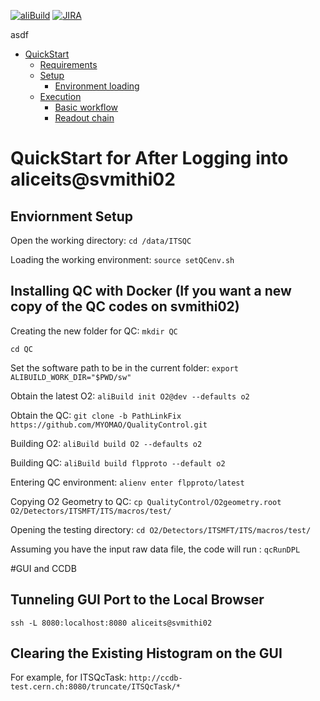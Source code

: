 [![aliBuild](https://img.shields.io/badge/aliBuild-dashboard-lightgrey.svg)](https://alisw.cern.ch/dashboard/d/000000001/main-dashboard?orgId=1&var-storagename=All&var-reponame=All&var-checkname=build%2FQualityControl%2Fo2-dataflow%2F0&var-upthreshold=30m&var-minuptime=30)
[![JIRA](https://img.shields.io/badge/JIRA-Report%20issue-blue.svg)](https://alice.its.cern.ch/jira/secure/CreateIssue.jspa?pid=11201&issuetype=1)

asdf

<!--TOC generated with https://github.com/ekalinin/github-markdown-toc-->
<!--./gh-md-toc --insert /path/to/README.md-->
<!--ts-->
   * [QuickStart](#quickstart)
      * [Requirements](#requirements)
      * [Setup](#setup)
         * [Environment loading](#environment-loading)
      * [Execution](#execution)
         * [Basic workflow](#basic-workflow)
         * [Readout chain](#readout-chain)


<!-- Added by: bvonhall, at:  -->

<!--te-->

# QuickStart for After Logging into aliceits@svmithi02 

## Enviornment Setup

Open the working directory: `cd /data/ITSQC`

Loading the working environment: `source setQCenv.sh`


## Installing QC with Docker (If you want a new copy of the QC codes on svmithi02)


Creating the new folder for QC: `mkdir QC`     

`cd QC`    


Set the software path to be in the current folder: `export ALIBUILD_WORK_DIR="$PWD/sw"`       


Obtain the latest O2: `aliBuild init O2@dev --defaults o2`          


Obtain the QC:  `git clone -b PathLinkFix https://github.com/MYOMAO/QualityControl.git`     

Building O2: `aliBuild build O2 --defaults o2`    


Building QC: `aliBuild build flpproto --default o2`     


Entering QC environment: `alienv enter flpproto/latest`     

Copying O2 Geometry to QC: `cp QualityControl/O2geometry.root  O2/Detectors/ITSMFT/ITS/macros/test/`   

Opening the testing directory: `cd O2/Detectors/ITSMFT/ITS/macros/test/`      

Assuming you have the input raw data file, the code will run :  `qcRunDPL` 


#GUI and CCDB 

## Tunneling GUI Port to the Local Browser


 `ssh -L 8080:localhost:8080 aliceits@svmithi02`


## Clearing the Existing Histogram on the GUI

For example, for ITSQcTask: `http://ccdb-test.cern.ch:8080/truncate/ITSQcTask/*`
